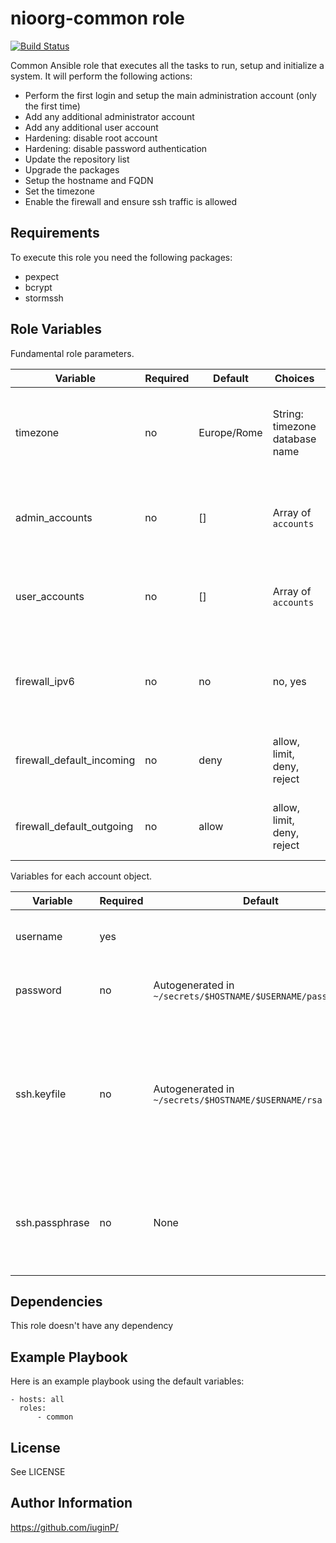 nioorg-common role
=========

[![Build Status](https://github.com/nioorg/role-common/actions/workflows/build.yml/badge.svg?branch=master)](https://github.com/nioorg/role-common/actions/workflows/build.yml)

Common Ansible role that executes all the tasks to run, setup and initialize a system. It will perform the following actions:

* Perform the first login and setup the main administration account (only the first time)
* Add any additional administrator account
* Add any additional user account
* Hardening: disable root account
* Hardening: disable password authentication
* Update the repository list
* Upgrade the packages
* Setup the hostname and FQDN
* Set the timezone
* Enable the firewall and ensure ssh traffic is allowed 

Requirements
------------

To execute this role you need the following packages:

* pexpect
* bcrypt
* stormssh

Role Variables
--------------

Fundamental role parameters.

| Variable                  | Required | Default     | Choices                        | Comments                                 |
|---------------------------|----------|-------------|--------------------------------|------------------------------------------|
| timezone                  | no       | Europe/Rome | String: timezone database name | Any timezone supported by the linux systems. [Reference](https://en.wikipedia.org/wiki/List_of_tz_database_time_zones) |
| admin_accounts            | no       | []          | Array of `accounts`            | See the following section for details on the object definition |
| user_accounts             | no       | []          | Array of `accounts`            | See the following section for details on the object definition |
| firewall_ipv6             | no       | no          | no, yes                        | Flag indicating if ufw should configure the IPv6 table         |
| firewall_default_incoming | no       | deny        | allow, limit, deny, reject     | The default rule for incoming traffic    |
| firewall_default_outgoing | no       | allow       | allow, limit, deny, reject     | The default rule for outgoing traffic    |

Variables for each account object.

| Variable                  | Required | Default                              | Choices                 | Comments                          |
|---------------------------|----------|--------------------------------------|-------------------------|-----------------------------------|
| username                  | yes      |                                      |                         | Username of the account to create |
| password                  | no       | Autogenerated in `~/secrets/$HOSTNAME/$USERNAME/password.txt` |  | Password of the account to create |
| ssh.keyfile               | no       | Autogenerated in `~/secrets/$HOSTNAME/$USERNAME/rsa`    |                         | The path to the keyfile on the host running the ansible job were it is located or will be created during the account setup |
| ssh.passphrase            | no       | None                                 |                         | By default the keyfile is generated without specifying any passphrase |

Dependencies
------------

This role doesn't have any dependency

Example Playbook
----------------

Here is an example playbook using the default variables:

    - hosts: all
      roles:
          - common

License
-------

See LICENSE

Author Information
------------------

https://github.com/iuginP/
